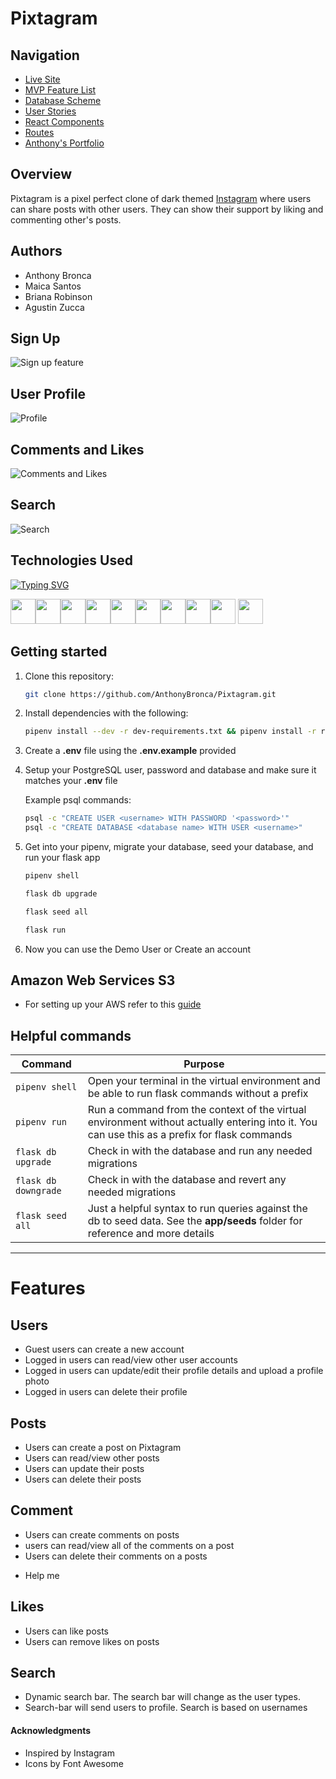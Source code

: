 # Pixtagram

## Navigation
- [Live Site](https://pixtagram.onrender.com/login)
- [MVP Feature List](https://github.com/BriRob/Pixtagram/wiki/MVP-Feature-List) 
- [Database Scheme](https://github.com/BriRob/Pixtagram/wiki/Pixtagram-DB-Schema)
- [User Stories](https://github.com/BriRob/Pixtagram/wiki/Pixtagram-User-Stories)
- [React Components](https://github.com/BriRob/Pixtagram/wiki/Pixtagram-Components)
- [Routes](https://github.com/BriRob/Pixtagram/wiki/Front-End-Routes)
- [Anthony's Portfolio](https://anthonybronca.github.io/anthony_portfolio/)

## Overview
Pixtagram is a pixel perfect clone of dark themed [Instagram](https://www.instagram.com/) where users can share posts with other users. They can show their support by liking and commenting other's posts.

## Authors

- Anthony Bronca
- Maica Santos
- Briana Robinson
- Agustin Zucca 

## Sign Up
![Sign up feature](https://user-images.githubusercontent.com/66566925/172113375-6f83de75-9b01-4c5a-84c3-a91de73c577d.png)

## User Profile
![Profile](https://user-images.githubusercontent.com/66566925/172114054-f95f34c1-2b3e-4d37-87b4-b23d0f78179a.png)

## Comments and Likes
![Comments and Likes](https://user-images.githubusercontent.com/66566925/172113585-15ab1c22-727d-484e-8cc1-ef9f5d90fdeb.png)
## Search
![Search](https://user-images.githubusercontent.com/66566925/172113706-b24ed8e7-3247-4a2c-8405-47d4845e88e5.png)


## Technologies Used

[![Typing SVG](https://readme-typing-svg.demolab.com?font=Fira+Code&pause=500&color=007acc&width=435&lines=Python;Flask;SQLAlchemy;React;Redux;PostgreSQL;JavaScript;Docker;HTML5;CSS3)](https://git.io/typing-svg)


<img src="https://img.shields.io/badge/javascript-%23323330.svg?style=for-the-badge&logo=javascript&logoColor=%23F7DF1E" height=40/><img src="https://camo.githubusercontent.com/a1b2dac5667822ee0d98ae6d799da61987fd1658dfeb4d2ca6e3c99b1535ebd8/68747470733a2f2f696d672e736869656c64732e696f2f62616467652f707974686f6e2d3336373041303f7374796c653d666f722d7468652d6261646765266c6f676f3d707974686f6e266c6f676f436f6c6f723d666664643534" height=40/><img src="https://img.shields.io/badge/html5-%23E34F26.svg?style=for-the-badge&logo=html5&logoColor=white" height=40 /><img src="https://img.shields.io/badge/css3-%231572B6.svg?style=for-the-badge&logo=css3&logoColor=white" height=40/><img src="https://camo.githubusercontent.com/ab4c3c731a174a63df861f7b118d6c8a6c52040a021a552628db877bd518fe84/68747470733a2f2f696d672e736869656c64732e696f2f62616467652f72656163742d2532333230323332612e7376673f7374796c653d666f722d7468652d6261646765266c6f676f3d7265616374266c6f676f436f6c6f723d253233363144414642" height=40/><img src="https://img.shields.io/badge/redux-%23593d88.svg?style=for-the-badge&logo=redux&logoColor=white" height=40/><img src="https://img.shields.io/badge/flask-%23000.svg?style=for-the-badge&logo=flask&logoColor=white" height=40/><img src="https://img.shields.io/badge/AWS-%23FF9900.svg?style=for-the-badge&logo=amazon-aws&logoColor=white" height=40/><img src="https://img.shields.io/badge/docker-%230db7ed.svg?style=for-the-badge&logo=docker&logoColor=white" height=40/> <img src="https://img.shields.io/badge/heroku-%23430098.svg?style=for-the-badge&logo=heroku&logoColor=white" height=40/>



## Getting started
1. Clone this repository:

   ```bash
   git clone https://github.com/AnthonyBronca/Pixtagram.git
   ```

2. Install dependencies with the following:

      ```bash
      pipenv install --dev -r dev-requirements.txt && pipenv install -r requirements.txt
      ```

3. Create a **.env** file using the **.env.example** provided 

4. Setup your PostgreSQL user, password and database and make sure it matches your **.env** file

   Example psql commands:
   ```sh
   psql -c "CREATE USER <username> WITH PASSWORD '<password>'"
   psql -c "CREATE DATABASE <database name> WITH USER <username>"
   ```

5. Get into your pipenv, migrate your database, seed your database, and run your flask app

   ```bash
   pipenv shell
   ```

   ```bash
   flask db upgrade
   ```

   ```bash
   flask seed all
   ```

   ```bash
   flask run
   ```

6. Now you can use the Demo User or Create an account

## Amazon Web Services S3
* For setting up your AWS refer to this [guide](https://github.com/appacademy/Module-6-Resources/blob/main/group_project_resources/s3-for-uploads-with-flask.md)



## Helpful commands
|    Command            |    Purpose    |
| -------------         | ------------- |
| `pipenv shell`        | Open your terminal in the virtual environment and be able to run flask commands without a prefix |
| `pipenv run`          | Run a command from the context of the virtual environment without actually entering into it. You can use this as a prefix for flask commands  |
| `flask db upgrade`    | Check in with the database and run any needed migrations  |
| `flask db downgrade`  | Check in with the database and revert any needed migrations  |
| `flask seed all`      | Just a helpful syntax to run queries against the db to seed data. See the **app/seeds** folder for reference and more details | -->


***

# Features 

## Users
* Guest users can create a new account
* Logged in users can read/view other user accounts
* Logged in users can update/edit their profile details and upload a profile photo
* Logged in users can delete their profile

## Posts
* Users can create a post on Pixtagram
* Users can read/view other posts
* Users can update their posts
* Users can delete their posts

## Comment
* Users can create comments on posts
* users can read/view all of the comments on a post
* Users can delete their comments on a posts
- Help me

## Likes
* Users can like posts
* Users can remove likes on posts

## Search
* Dynamic search bar. The search bar will change as the user types.
* Search-bar will send users to profile. Search is based on usernames

#### Acknowledgments
- Inspired by Instagram
- Icons by Font Awesome

